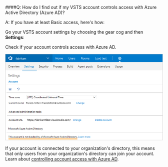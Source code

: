 ####Q:  How do I find out if my VSTS account controls access with Azure Active Directory (Azure AD)?

A:	If you have at least Basic access, here's how:

Go your VSTS account settings by choosing the gear cog and then **Settings**:

Check if your account controls access with Azure AD.

![Go to Settings, check for a connected directory](_img/account-check-connected-azure-ad-new-ui.png)

If your account is connected to your organization's directory, 
this means that only users from your organization's directory can join your account.
Learn about [controlling account access with Azure AD](/vsts/accounts/add-users-to-aad). 
